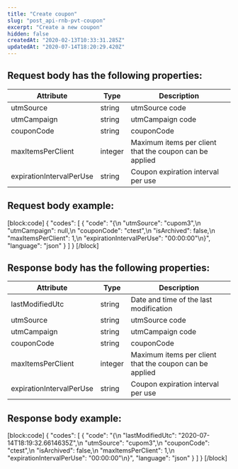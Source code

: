 ```yaml
---
title: "Create coupon"
slug: "post_api-rnb-pvt-coupon"
excerpt: "Create a new coupon"
hidden: false
createdAt: "2020-02-13T10:33:31.285Z"
updatedAt: "2020-07-14T18:20:29.420Z"
---
```

## Request body has the following properties:

| Attribute                | Type    | Description                                             |
| ------------------------ | ------- | ------------------------------------------------------- |
| utmSource                | string  | utmSource code                                          |
| utmCampaign              | string  | utmCampaign code                                        |
| couponCode               | string  | couponCode                                              |
| maxItemsPerClient        | integer | Maximum items per client that the coupon can be applied |
| expirationIntervalPerUse | string  | Coupon expiration interval per use                     |

## Request body example:
[block:code]
{
  "codes": [
    {
      "code": "{\n  \"utmSource\": \"cupom3\",\n  \"utmCampaign\": null,\n  \"couponCode\": \"ctest\",\n  \"isArchived\": false,\n  \"maxItemsPerClient\": 1,\n  \"expirationIntervalPerUse\": \"00:00:00\"\n}",
      "language": "json"
    }
  ]
}
[/block]
## Response body has the following properties:

| Attribute                | Type    | Description                                             |
| ------------------------ | ------- | ------------------------------------------------------- |
| lastModifiedUtc        | string  | Date and time of the last modification |
| utmSource                | string  | utmSource code                                          |
| utmCampaign              | string  | utmCampaign code                                        |
| couponCode               | string  | couponCode                                              |
| maxItemsPerClient        | integer | Maximum items per client that the coupon can be applied |
| expirationIntervalPerUse | string  | Coupon expiration interval per use                     |

## Response body example:
[block:code]
{
  "codes": [
    {
      "code": "{\n    \"lastModifiedUtc\": \"2020-07-14T18:19:32.6614635Z\",\n    \"utmSource\": \"cupom3\",\n    \"couponCode\": \"ctest\",\n    \"isArchived\": false,\n    \"maxItemsPerClient\": 1,\n    \"expirationIntervalPerUse\": \"00:00:00\"\n}",
      "language": "json"
    }
  ]
}
[/block]